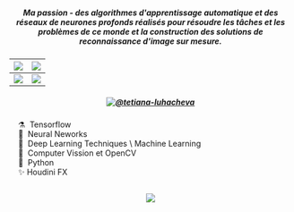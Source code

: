 ##### <p align="center">Ma passion - des algorithmes d'apprentissage automatique et des réseaux de neurones profonds réalisés pour résoudre les tâches et les problèmes de ce monde et la construction des solutions de reconnaissance d'image sur mesure.</p>

|[![](https://i.imgur.com/2KyAq5P.png)](https://stackoverflow.com/questions/61071158/add-image-with-link-in-githubs-readme-md)|![](https://i.imgur.com/r6MWVZC.png)|
|--- |--- |
|![](https://i.imgur.com/avdk3cu.png)|![](https://i.imgur.com/JxbC18I.png)|









##### <p align="center">[![@tetiana-luhacheva](https://img.shields.io/badge/LinkedIN-%40tetiana--luhacheva-blue)](https://www.linkedin.com/in/tetiana-luhacheva/)  </p> 


&nbsp;&nbsp;&nbsp;&nbsp;⚗️&nbsp;&nbsp;Tensorflow</br>
&nbsp;&nbsp;&nbsp;&nbsp;🧹&nbsp;&nbsp;Neural Neworks</br>
&nbsp;&nbsp;&nbsp;&nbsp;🔮&nbsp;&nbsp;Deep Learning Techniques \ Machine Learning</br>
&nbsp;&nbsp;&nbsp;&nbsp;🐲&nbsp;&nbsp;Computer Vission et OpenCV</br>
&nbsp;&nbsp;&nbsp;&nbsp;🦄&nbsp;&nbsp;Python</br>
&nbsp;&nbsp;&nbsp;&nbsp;✨&nbsp;Houdini FX</br>

## <p align="center">![](https://img.shields.io/badge/Telegram-%40terratsukiyomi-white)  </p>  
 

